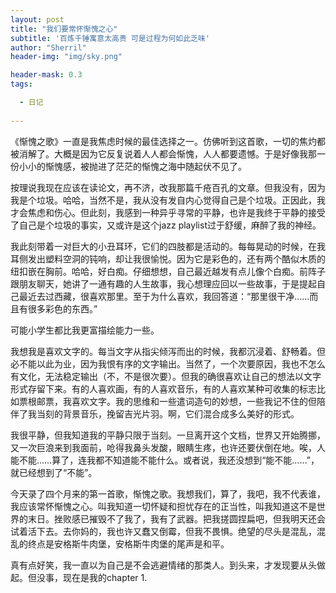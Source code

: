 ```yaml
---
layout: post
title: "我们要常怀惭愧之心"
subtitle: '百炼千锤寓意太高贵 可是过程为何如此乏味'
author: "Sherril"
header-img: "img/sky.png"

header-mask: 0.3
tags:

  - 日记
  
---
```


《惭愧之歌》一直是我焦虑时候的最佳选择之一。仿佛听到这首歌，一切的焦灼都被消解了。大概是因为它反复说着人人都会惭愧，人人都要遗憾。于是好像我那一份小小的惭愧感，被抛进了茫茫的惭愧之海中随起伏不见了。

按理说我现在应该在读论文，再不济，改我那篇千疮百孔的文章。但我没有，因为我是个垃圾。哈哈，当然不是，我从没有发自内心觉得自己是个垃圾。正因此，我才会焦虑和伤心。但此刻，我感到一种异乎寻常的平静，也许是我终于平静的接受了自己是个垃圾的事实，又或许是这个jazz playlist过于舒缓，麻醉了我的神经。

我此刻带着一对巨大的小丑耳环，它们的四肢都是活动的。每每晃动的时候，在我耳侧发出塑料空洞的钝响，却让我很愉悦。因为它是彩色的，还有两个酷似木质的纽扣嵌在胸前。哈哈，好白痴。仔细想想，自己最近越发有点儿像个白痴。前阵子跟朋友聊天，她讲了一通有趣的人生故事，我心想理应回以一些故事，于是提起自己最近去过西藏，很喜欢那里。至于为什么喜欢，我回答道：“那里很干净……而且有很多彩色的东西。” 

可能小学生都比我更富描绘能力一些。

我想我是喜欢文字的。每当文字从指尖倾泻而出的时候，我都沉浸着、舒畅着。但必不能以此为业，因为我恨有序的文字输出。当然了，一个次要原因，我也不怎么有文化，无法稳定输出（不，不是很次要）。但我的确很喜欢让自己的想法以文字形式存留下来。有的人喜欢画，有的人喜欢音乐，有的人喜欢某种可收集的标志比如票根邮票，我喜欢文字。我的思维和一些遣词造句的妙想，一些我记不住的但陪伴了我当刻的背景音乐，挽留吉光片羽。啊，它们混合成多么美好的形式。

我很平静，但我知道我的平静只限于当刻。一旦离开这个文档，世界又开始腾挪，又一次巨浪来到我面前，呛得我鼻头发酸，眼睛生疼，也许还要伏倒在地。唉，人能不能……算了，连我都不知道能不能什么。或者说，我还没想到“能不能……”，就已经想到了“不能”。

今天录了四个月来的第一首歌，惭愧之歌。我想我们，算了，我吧，我不代表谁，我应该常怀惭愧之心。叫我知道一切怀疑和担忧存在的正当性，叫我知道这不是世界的末日。挫败感已摧毁不了我了，我有了武器。把我搓圆捏扁吧，但我明天还会试着活下去。去你妈的，我也许又蠢又倒霉，但我不畏惧。绝望的尽头是混乱，混乱的终点是安格斯牛肉堡，安格斯牛肉堡的尾声是和平。

真有点好笑，我一直以为自己是不会逃避情绪的那类人。到头来，才发现要从头做起。但没事，现在是我的chapter 1.






